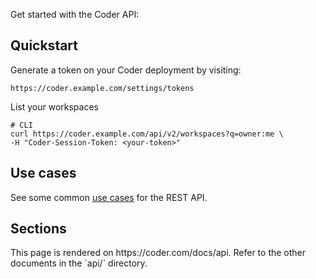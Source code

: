 Get started with the Coder API:

## Quickstart

Generate a token on your Coder deployment by visiting:

```shell
https://coder.example.com/settings/tokens
```

List your workspaces

```shell
# CLI
curl https://coder.example.com/api/v2/workspaces?q=owner:me \
-H "Coder-Session-Token: <your-token>"
```

## Use cases

See some common [use cases](../admin/automation.md#use-cases) for the REST API.

## Sections

<children>
  This page is rendered on https://coder.com/docs/api. Refer to the other documents in the `api/` directory.
</children>
